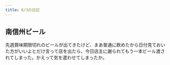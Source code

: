 ```yaml
---
title: 6/3の日記
---
```


## 南信州ビール

先週賞味期限切れのビールが出てきたけど、まあ普通に飲めたから日付見ておいた方がいいよとだけ言って店を出たら、今日店主に謝られてもう一本ビール渡されてしまった。かえって気を遣わせてしまったか。


